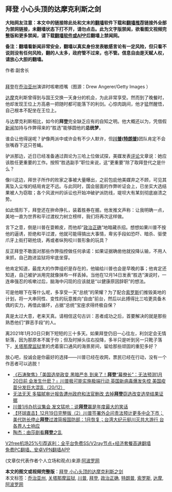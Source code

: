  <h2>拜登 小心头顶的达摩克利斯之剑</h2> <p class="notice"><b>大陆网友注意：本文中的链接除此处和文末的<a href="https://github.com/bannedbook/fanqiang" >翻墙</a>软件下载和<a href="https://github.com/killgcd/justmysocks/blob/master/README.md">翻墙推荐</a>链接外全部为禁网链接，未翻墙状态下打不开，请勿点击。此为文字版禁闻，欲看图文视频完整版和更多禁闻，请下载<a href="https://github.com/bannedbook/fanqiang">翻墙软件或APP</a>后翻墙上禁闻网。</p><p>备注：翻墙看新闻非常安全，翻墙以真实身份发表敏感言论有一定风险，但只看不说则没有任何风险，翻的人太多，政府管不过来，也不管。信息自由是天赋人权，请放心大胆的翻墙。</b></p>  <div class="entry"> <p>作者:副舍长</p> <p><br /> <a href="https://www.bannedbook.org/bnews/tag/%e6%8b%9c%e7%99%bb/" class="st_tag internal_tag" rel="tag" title="标签 拜登 下的日志">拜登</a>在<a href="https://www.bannedbook.org/bnews/tag/%e4%b9%94%e6%b2%bb%e4%ba%9a%e5%b7%9e/" class="st_tag internal_tag" rel="tag" title="标签 乔治亚州 下的日志">乔治亚州</a>演讲时咳嗽捂嘴（图源：Drew Angerer/Getty Images&nbsp;） </p> <p> <a href="https://www.bannedbook.org/bnews/tag/%E8%BE%BE%E6%91%A9/" class="st_tag internal_tag" rel="tag" title="标签 达摩 下的日志">达摩</a>克利斯曾得到与国王交换一天身分的机会，为此非常享受。然而到了晚餐时，他却发现王位上方高悬一把随时都可能落下的利剑。心惊肉跳间，他才猛然醒悟，自己根本不配坐在王位上。 </p> <p>与达摩克利斯相比，如今的<strong>拜登</strong>完全缺乏应有的自知之明。他大概还以为，凭借假<span class='wp_keywordlink_affiliate'><a href="https://www.bannedbook.org/" title="新闻">新闻</a></span>加持与作弊得来的“胜选”能够圆他的<strong>总统梦</strong>。 </p> <p>谁会让他得逞呢？驴像两派中或许会有不少人默许，但<strong><a href="https://www.bannedbook.org/bnews/tag/%e5%b7%9d%e6%99%ae/" class="st_tag internal_tag" rel="tag" title="标签 川普 下的日志">川普</a>(<a href="https://www.bannedbook.org/bnews/tag/%e7%89%b9%e6%9c%97%e6%99%ae/" class="st_tag internal_tag" rel="tag" title="标签 特朗普 下的日志">特朗普</a>)</strong>团队肯定不会张嘴吞下这只苍蝇。 </p>  <p>驴派那边，近日已经准备通过舆论为三哈上位做试探，美媒发表<span class='wp_keywordlink_affiliate'><a href="https://www.bannedbook.org/bnews/comments/" title="新闻评论" target="_blank">评论</a></span>文章说：她应该胜任更重要的工作。按照“胜选副手”职位来说，这“更重要”除了取拜登代之是什么？ </p> <p>像川这边，拜世子所作的败家之事被大量曝出，之前包庇他美媒弃之不顾，可见其离坠入尘埃的结局肯定不远。与此同时，国会层面的作弊听证会上，已坐实大选结果被人为窃取；各个风波州的诉讼也开始冲破驴派防线，堤坝大有某刻彻底崩溃之势。 </p> <p>如此情形下，拜登还在拚命挣扎，装着胜券在握。他发推文声称：让我明确一点，美地一直为世界和平过渡权力树立榜样，我们将再次这样做。 </p> <p>言下之意，倒是川普在耍赖皮，而他却“<a href="https://www.bannedbook.org/bnews/tag/%e6%94%bf%e6%b2%bb%e6%ad%a3%e7%a1%ae/" class="st_tag internal_tag" rel="tag" title="标签 政治正确 下的日志">政治正确</a>”地暗藏杀招。想想如果川普不按他的逼诱，拒绝和平过渡，他就可能得搞出大事情，卑劣手段如恐吓、暗杀、驱使爪牙上街打砸抢烧，再或者纵狗咬川普形象的玩具？ </p> <p>反正拜登不敢面对那些作弊指控做任何承诺：如果证据确凿他就投降认输，不用人来抓，自己跑进监狱将牢底坐穿。 </p>  <p>他肯定知道，最庞大的作弊组织是存在的，他输给川普也会是早晚的事；他肯定还知道，自己被驴派用完就像抹布一样丢掉。当他在12月14日发表“胜选”演说时，一连串强忍的咳嗽过后，脑海中闪现的应该就是“以健康原因辞职”的想法。 </p> <p>可是他眼下在等什么呢，多享受一天“总统”的荣耀？为了配合<a href="https://www.bannedbook.org/bnews/tag/%e7%b4%a2%e7%bd%97%e6%96%af/" class="st_tag internal_tag" rel="tag" title="标签 索罗斯 下的日志">索罗斯</a>们推毁美地的计划，将一大串同性、变性的玩意推向“自由”前台，然后以此搏得比三哈更具备木偶的实力，再借此循环，占据“总统”宝座求得终极自保？ </p> <p>真是太过大意，老来天真。请相信这句古训：恶者成功之后，首要解决的就是那些熟悉他们“罪恶手段”的人。 </p> <p>离2021年1月20日只剩下短短的三十多天。如果拜登仍旧一心往左，利剑定会无情斩落，因为那原本不属于你；但及时掉头往右投降，多半只是听到另一只靴子落下，<a href="https://www.bannedbook.org/bnews/tag/%e5%85%b3%e5%a1%94%e9%82%a3%e6%91%a9%e7%9b%91%e7%8b%b1/" class="st_tag internal_tag" rel="tag" title="标签 关塔那摩监狱 下的日志">关塔那摩监狱</a>里的虎着窗口通风的海景房间，留给那些顽固的重犯多好？ </p> <p>放心吧，投诚会是你最好的选择&mdash;&mdash;川普已经在收网，票民已经在行动，没有一个作恶者可以逃脱！ </p>  <ul class='op-related-articles' title='相关阅读'> <li><a href='https://www.bannedbook.org/bnews/bannedvideo/20201221/1451887.html' target='_blank'>《石涛聚焦》「美国选举政变 黑暗严冬 到来了！<b>拜登</b>“幕僚长”：无法预测1月20日前 会发生什麽？」川普极可能实施极端行动 英国新病毒爆发失控 美国疫苗分发巨大混乱（20/12）</a></li> <li><a href='https://www.bannedbook.org/bnews/topimagenews/20201221/1451863.html' target='_blank'>无法无天 多猫腻审计报告遭州政府和法官删改 去掉<b>拜登</b>窃选改变选举结果证据</a></li> <li><a href='https://www.bannedbook.org/bnews/cnnews/20201221/1451811.html' target='_blank'>川普1/6办抗议集会 发文猛呛：说<b>拜登</b>赢是年度最大的笑话</a></li> <li><a href='https://www.bannedbook.org/bnews/bannedvideo/20201220/1451712.html' target='_blank'>【环球直击】12月19日完整版（2）川普签署外企问责法预计更多中企下市；美代防长停止<b>拜登</b>过渡简报国防部：1月恢复；台湾大纪元挺川灭共大游行 台各界人士响应</a></li> <li><a href='https://www.bannedbook.org/bnews/comments/20201220/1451514.html' target='_blank'>陶杰：由莎剧看<b>拜登</b>之乱</a></li> </ul> <p class="texttj"> <a href="https://www.bannedbook.org/forum23/topic22702.html" target="_blank">V2free机场25%引荐返利：全平台免费SS/V2ray节点+经济套餐高速翻墙</a><br/> <a href="https://github.com/bannedbook/fanqiang/wiki/%E7%A6%81%E9%97%BB%E7%BD%91%E5%AE%89%E5%8D%93%E7%BF%BB%E5%A2%99%E6%96%B0%E9%97%BBAPP" target="_blank">免费PC翻墙、安卓VPN翻墙APP</a></p><p> (文章仅代表作者个人立场和观点)来源:<span class='wp_keywordlink_affiliate'><a href="https://www.aboluowang.com/" title="阿波罗网" target="_blank">阿波罗网</a></span></p><a name='sharetosocial'></a>       <div><b>本文的图文或视频完整版</b>：<a href='https://www.bannedbook.org/bnews/comments/20201221/1451893.html'>拜登 小心头顶的达摩克利斯之剑</a></div>  </div><!--END ENTRY--> <div class="postfooter"> <div>本文标签：<a href="https://www.bannedbook.org/bnews/tag/%e4%b9%94%e6%b2%bb%e4%ba%9a%e5%b7%9e/" rel="tag">乔治亚州</a>, <a href="https://www.bannedbook.org/bnews/tag/%e5%85%b3%e5%a1%94%e9%82%a3%e6%91%a9%e7%9b%91%e7%8b%b1/" rel="tag">关塔那摩监狱</a>, <a href="https://www.bannedbook.org/bnews/tag/%e5%b7%9d%e6%99%ae/" rel="tag">川普</a>, <a href="https://www.bannedbook.org/bnews/tag/%e6%8b%9c%e7%99%bb/" rel="tag">拜登</a>, <a href="https://www.bannedbook.org/bnews/tag/%e6%94%bf%e6%b2%bb%e6%ad%a3%e7%a1%ae/" rel="tag">政治正确</a>, <a href="https://www.bannedbook.org/bnews/tag/%e7%89%b9%e6%9c%97%e6%99%ae/" rel="tag">特朗普</a>, <a href="https://www.bannedbook.org/bnews/tag/%e7%b4%a2%e7%bd%97%e6%96%af/" rel="tag">索罗斯</a>, <a href="https://www.bannedbook.org/bnews/tag/%E8%BE%BE%E6%91%A9/" rel="tag">达摩</a>, <a href="https://www.bannedbook.org/bnews/tag/%e9%98%bf%e6%b3%a2%e7%bd%97%e7%bd%91/" rel="tag">阿波罗网</a></div>  </div><!--END POSTFOOTER--> 